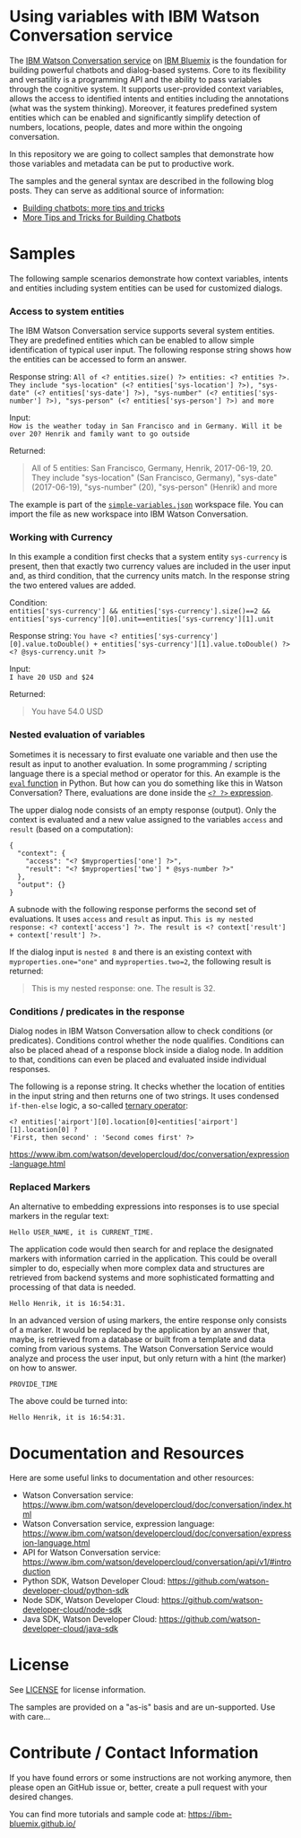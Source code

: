 # Using variables with IBM Watson Conversation service
The [IBM Watson Conversation service](https://www.ibm.com/watson/developercloud/doc/conversation/) on [IBM Bluemix](http://www.ibm.com/cloud-computing/bluemix/) is the foundation for building powerful chatbots and dialog-based systems. Core to its flexibility and versatility is a programming API and the ability to pass variables through the cognitive system. It supports user-provided context variables, allows the access to identified intents and entities including the annotations (what was the system thinking). Moreover, it features predefined system entities which can be enabled and significantly simplify detection of numbers, locations, people, dates and more within the ongoing conversation.

In this repository we are going to collect samples that demonstrate how those variables and metadata can be put to productive work.

The samples and the general syntax are described in the following blog posts. They can serve as additional source of information:
 * [Building chatbots: more tips and tricks](https://www.ibm.com/blogs/bluemix/2017/06/building-chatbots-tips-tricks/)
 * [More Tips and Tricks for Building Chatbots](http://blog.4loeser.net/2017/06/more-tips-and-tricks-for-building.html)

# Samples
The following sample scenarios demonstrate how context variables, intents and entities including system entities can be used for customized dialogs.

### Access to system entities
The IBM Watson Conversation service supports several system entities. They are predefined entities which can be enabled to allow simple identification of typical user input. The following response string shows how the entities can be accessed to form an answer.

Response string:
`All of <? entities.size() ?> entities: <? entities ?>. They include "sys-location" (<? entities['sys-location'] ?>), "sys-date" (<? entities['sys-date'] ?>), "sys-number" (<? entities['sys-number'] ?>), "sys-person" (<? entities['sys-person'] ?>) and more`

Input:   
`How is the weather today in San Francisco and in Germany. Will it be over 20? Henrik and family want to go outside`

Returned:
> All of 5 entities: San Francisco, Germany, Henrik, 2017-06-19, 20. They include "sys-location" (San Francisco, Germany), "sys-date" (2017-06-19), "sys-number" (20), "sys-person" (Henrik) and more

The example is part of the [`simple-variables.json`](workspaces/simple-variables.json) workspace file. You can import the file as new workspace into IBM Watson Conversation.

### Working with Currency
In this example a condition first checks that a system entity `sys-currency` is present, then that exactly two currency values are included in the user input and, as third condition, that the currency units match. In the response string the two entered values are added.

Condition:   
`entities['sys-currency'] && entities['sys-currency'].size()==2 &&  entities['sys-currency'][0].unit==entities['sys-currency'][1].unit`

Response string:
`You have <? entities['sys-currency'][0].value.toDouble() + entities['sys-currency'][1].value.toDouble() ?> <? @sys-currency.unit ?>`

Input:   
`I have 20 USD and $24`

Returned:
> You have 54.0 USD

### Nested evaluation of variables
Sometimes it is necessary to first evaluate one variable and then use the result as input to another evaluation. In some programming / scripting language there is a special method or operator for this. An example is the [`eval` function](https://docs.python.org/3.5/library/functions.html#eval) in Python. But how can you do something like this in Watson Conversation? There, evaluations are done inside the [`<? ?>` expression](https://www.ibm.com/watson/developercloud/doc/conversation/expression-language.html#evaluation).


The upper dialog node consists of an empty response (output). Only the context is evaluated and a new value assigned to the variables `access` and `result` (based on a computation):
```
{
  "context": {
    "access": "<? $myproperties['one'] ?>",
    "result": "<? $myproperties['two'] * @sys-number ?>"
  },
  "output": {}
}
```

A subnode with the following response performs the second set of evaluations. It uses `access` and `result` as input.
`This is my nested response: <? context['access'] ?>. The result is <? context['result'] + context['result'] ?>.`

If the dialog input is `nested 8` and there is an existing context with `myproperties.one="one"` and `myproperties.two=2`, the following result is returned:   
> This is my nested response: one. The result is 32.

### Conditions / predicates in the response
Dialog nodes in IBM Watson Conversation allow to check conditions (or predicates). Conditions control whether the node qualifies. Conditions can also be placed ahead of a response block inside a dialog node. In addition to that, conditions can even be placed and evaluated inside individual responses.

The following is a reponse string. It checks whether the location of entities in the input string and then returns one of two strings. It uses condensed `ìf-then-else` logic, a so-called [ternary operator](http://docs.spring.io/spring/docs/current/spring-framework-reference/html/expressions.html):
```
<? entities['airport'][0].location[0]<entities['airport'][1].location[0] ?
'First, then second' : 'Second comes first' ?>
```

https://www.ibm.com/watson/developercloud/doc/conversation/expression-language.html

### Replaced Markers
An alternative to embedding expressions into responses is to use special markers in the regular text:   
```
Hello USER_NAME, it is CURRENT_TIME.
```

The application code would then search for and replace the designated markers with information carried in the application. This could be overall simpler to do, especially when more complex data and structures are retrieved from backend systems and more sophisticated formatting and processing of that data is needed.   
```
Hello Henrik, it is 16:54:31.
```

In an advanced version of using markers, the entire response only consists of a marker. It would be replaced by the application by an answer that, maybe, is retrieved from a database or built from a template and data coming from various systems. The Watson Conversation Service would analyze and process the user input, but only return with a hint (the marker) on how to answer.   
```
PROVIDE_TIME
```
The above could be turned into:   
```
Hello Henrik, it is 16:54:31.
```


# Documentation and Resources
Here are some useful links to documentation and other resources:
* Watson Conversation service: https://www.ibm.com/watson/developercloud/doc/conversation/index.html
* Watson Conversation service, expression language: https://www.ibm.com/watson/developercloud/doc/conversation/expression-language.html
* API for Watson Conversation service: https://www.ibm.com/watson/developercloud/conversation/api/v1/#introduction
* Python SDK, Watson Developer Cloud: https://github.com/watson-developer-cloud/python-sdk
* Node SDK, Watson Developer Cloud: https://github.com/watson-developer-cloud/node-sdk
* Java SDK, Watson Developer Cloud: https://github.com/watson-developer-cloud/java-sdk

# License
See [LICENSE](LICENSE) for license information.

The samples are provided on a "as-is" basis and are un-supported. Use with care...

# Contribute / Contact Information
If you have found errors or some instructions are not working anymore, then please open an GitHub issue or, better, create a pull request with your desired changes.

You can find more tutorials and sample code at:
https://ibm-bluemix.github.io/
